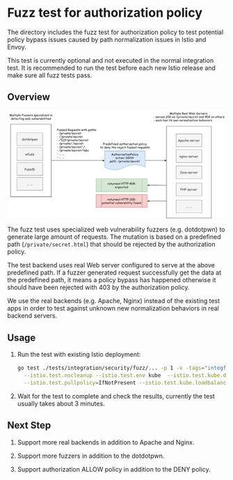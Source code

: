 # Fuzz test for authorization policy

The directory includes the fuzz test for authorization policy to test potential policy bypass issues caused by path
normalization issues in Istio and Envoy.

This test is currently optional and not executed in the normal integration test. It is recommended to run the test
before each new Istio release and make sure all fuzz tests pass.

## Overview

![](overview.jpg)

The fuzz test uses specialized web vulnerability fuzzers (e.g. dotdotpwn) to generate large amount of requests. The
mutation is based on a predefined path (`/private/secret.html`) that should be rejected by the authorization policy.

The test backend uses real Web server configured to serve at the above predefined path. If a fuzzer generated request
successfully get the data at the predefined path, it means a policy bypass has happened otherwise it should have been
rejected with 403 by the authorization policy.

We use the real backends (e.g. Apache, Nginx) instead of the existing test apps in order to test against unknown new
normalization behaviors in real backend servers.

## Usage

1. Run the test with existing Istio deployment:

    ```bash
    go test ./tests/integration/security/fuzz/... -p 1 -v -tags="integfuzz integ" -test.run "TestFuzzAuthorization" \
      --istio.test.nocleanup --istio.test.env kube  --istio.test.kube.deploy=false - -timeout 30m \
      --istio.test.pullpolicy=IfNotPresent --istio.test.kube.loadbalancer=false --log_output_level=tf:debug
    ```

1. Wait for the test to complete and check the results, currently the test usually takes about 3 minutes.

## Next Step

1. Support more real backends in addition to Apache and Nginx.

1. Support more fuzzers in addition to the dotdotpwn.

1. Support authorization ALLOW policy in addition to the DENY policy.
